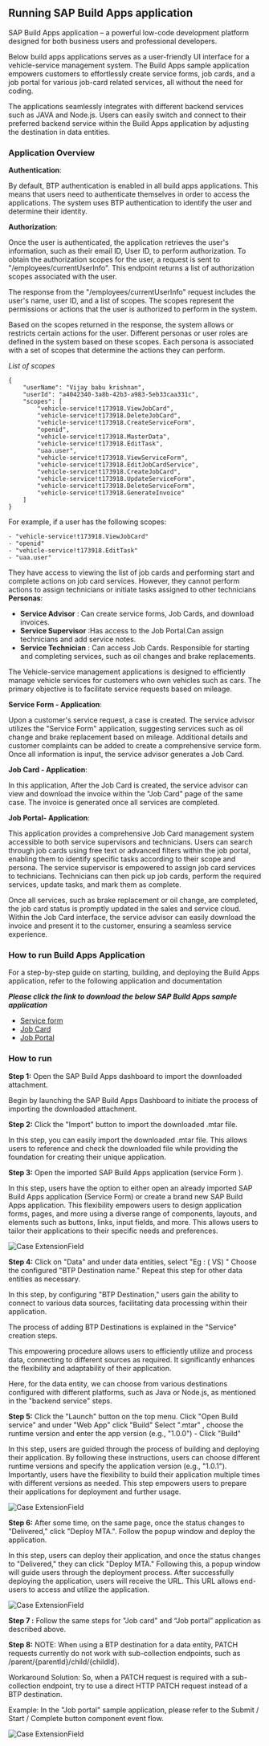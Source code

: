 ## Running SAP Build Apps application

SAP Build Apps application – a powerful low-code development platform designed for both business users and professional developers.


Below build apps applications serves as a user-friendly UI interface for a vehicle-service management system. The Build Apps sample application empowers customers to effortlessly create service forms, job cards, and a job portal for various job-card related services, all without the need for coding.

The applications seamlessly integrates with different backend services such as JAVA and Node.js. Users can easily switch and connect to their preferred backend service within the Build Apps application by adjusting the destination in data entities.

### Application Overview


**Authentication**:

By default, BTP authentication is enabled in all build apps applications. This means that users need to authenticate themselves in order to access the applications. The system uses BTP authentication to identify the user and determine their identity.

**Authorization**:

Once the user is authenticated, the application retrieves the user's information, such as their email ID, User ID, to perform authorization. To obtain the authorization scopes for the user, a request is sent to "/employees/currentUserInfo". This endpoint returns a list of authorization scopes associated with the user.

The response from the "/employees/currentUserInfo" request includes the user's name, user ID, and a list of scopes. The scopes represent the permissions or actions that the user is authorized to perform in the system.

Based on the scopes returned in the response, the system allows or restricts certain actions for the user. Different personas or user roles are defined in the system based on these scopes. Each persona is associated with a set of scopes that determine the actions they can perform.


*List of scopes*
```
{
    "userName": "Vijay babu krishnan",
    "userId": "a4042340-3a8b-42b3-a983-5eb33caa331c",
    "scopes": [
        "vehicle-service!t173918.ViewJobCard",
        "vehicle-service!t173918.DeleteJobCard",
        "vehicle-service!t173918.CreateServiceForm",
        "openid",
        "vehicle-service!t173918.MasterData",
        "vehicle-service!t173918.EditTask",
        "uaa.user",
        "vehicle-service!t173918.ViewServiceForm",
        "vehicle-service!t173918.EditJobCardService",
        "vehicle-service!t173918.CreateJobCard",
        "vehicle-service!t173918.UpdateServiceForm",
        "vehicle-service!t173918.DeleteServiceForm",
        "vehicle-service!t173918.GenerateInvoice"
    ]
}
```

For example, if a user has the following scopes:

```
- "vehicle-service!t173918.ViewJobCard"
- "openid"
- "vehicle-service!t173918.EditTask"
- "uaa.user"
```

They have access to viewing the list of job cards and performing start and complete actions on job card services. However, they cannot perform actions to assign technicians or initiate tasks assigned to other technicians
**Personas**:
- **Service Advisor** : Can create service forms, Job Cards, and download invoices.
- **Service Supervisor** :Has access to the Job Portal.Can assign technicians and add service notes.
- **Service Technician** : Can access Job Cards. Responsible for starting and completing services, such as oil changes and brake replacements.

The Vehicle-service management applications is designed to efficiently manage vehicle services for customers who own vehicles such as cars. The primary objective is to facilitate service requests based on mileage.


**Service Form - Application**:

Upon a customer's service request, a case is created. The service advisor utilizes the "Service Form" application, suggesting services such as oil change and brake replacement based on mileage. Additional details and customer complaints can be added to create a comprehensive service form. Once all information is input, the service advisor generates a Job Card.

**Job Card - Application**:


In this application, After the Job Card is created, the service advisor can view and download the invoice within the "Job Card" page of the same case. The invoice is generated once all services are completed.

**Job Portal- Application**:


This application provides a comprehensive Job Card management system accessible to both service supervisors and technicians. Users can search through job cards using free text or advanced filters within the job portal, enabling them to identify specific tasks according to their scope and persona. The service supervisor is empowered to assign job card services to technicians. Technicians can then pick up job cards, perform the required services, update tasks, and mark them as complete.

Once all services, such as brake replacement or oil change, are completed, the job card status is promptly updated in the sales and service cloud. Within the Job Card interface, the service advisor can easily download the invoice and present it to the customer, ensuring a seamless service experience.


### How to run Build Apps Application

For a step-by-step guide on starting, building, and deploying the Build Apps application, refer to the following application and documentation 

***Please click the link to download the below SAP Build Apps sample application***  
 
-  [Service form](../BuildApps/PROD_Service_Form_NODEJS.mtar)  
-  [Job Card](../BuildApps/PROD_EXFS-DISPLAY-JOBCARD_NODEJS.mtar)  
-  [Job Portal](../BuildApps/PROD_EXFS-JobPortal-Service_NODE_Destination.mtar)   
 
### How to run
**Step 1:** Open the SAP Build Apps dashboard to import the downloaded  attachment.

Begin by launching the SAP Build Apps Dashboard to initiate the process of importing the downloaded attachment. 
 
**Step 2:** Click the "Import" button to import the downloaded .mtar file. 
 
In this step, you can easily import the downloaded .mtar file. This allows users to reference and check the downloaded file while providing the foundation for creating their unique application. 
 

**Step 3:** Open the imported SAP Build Apps application (service Form ). 
 
In this step, users have the option to either open an already imported SAP Build Apps application (Service Form) or create a brand new SAP Build Apps application. This flexibility empowers users to design application forms, pages, and more using a diverse range of components, layouts, and elements such as buttons, links, input fields, and more. This allows users to tailor their applications to their specific needs and preferences. 

![Case ExtensionField ](../Images/SBA1.png "Case fields")

**Step 4:** Click on "Data" and under data entities, select "Eg : ( VS) " Choose the configured "BTP Destination name." Repeat this step for other data entities as necessary. 

In this step, by configuring "BTP Destination," users gain the ability to connect to various data sources, facilitating data processing within their application.  
 
The process of adding BTP Destinations is explained in the "Service" creation steps.  
 
This empowering procedure allows users to efficiently utilize and process data, connecting to different sources as required. It significantly enhances the flexibility and adaptability of their application. 
 
Here, for the data entity, we can choose from various destinations configured with different platforms, such as Java or Node.js, as mentioned in the "backend service" steps.
 
**Step 5:** Click the "Launch" button on the top menu. Click "Open Build service" and under "Web App" click "Build" Select ".mtar" , choose the runtime version and enter the app version (e.g., "1.0.0") -  Click "Build" 
 
In this step, users are guided through the process of building and deploying their application. By following these instructions, users can choose different runtime versions and specify the application version (e.g., "1.0.1"). Importantly, users have the flexibility to build their application multiple times with different versions as needed. This step empowers users to prepare their applications for deployment and further usage. 

![Case ExtensionField ](../Images/SBA2.pnG "Case fields")


**Step 6:** After some time, on the same page, once the status changes to "Delivered," click "Deploy MTA.". Follow the popup window and deploy the application. 
 
In this step, users can deploy their application, and once the status changes to "Delivered," they can click "Deploy MTA." Following this, a popup window will guide users through the deployment process. After successfully deploying the application, users will receive the URL. This URL allows end-users to access and utilize the application.

![Case ExtensionField](../Images/SBA3.png "Case fields")

**Step 7 :** Follow the same steps for "Job card" and “Job portal” application  as described above.

**Step 8:** NOTE: When using a BTP destination for a data entity, PATCH requests currently do not work with sub-collection endpoints, such as /parent/{parentId}/child/{childId}. 
 
Workaround Solution: So, when a PATCH request is required with a sub-collection endpoint, try to use a direct HTTP PATCH request instead of a BTP destination. 
 
Example: In the "Job portal" sample application, please refer to the Submit / Start / Complete button component event flow. 

![Case ExtensionField ](../Images/SBA4.png "Case fields")
 


